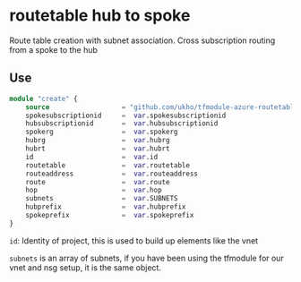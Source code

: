 # routetable hub to spoke
Route table creation with subnet association. Cross subscription routing from a spoke to the hub

## Use

```terraform
module "create" {
    source                  = "github.com/ukho/tfmodule-azure-routetable-hub-spoke?ref=0.2.0"
    spokesubscriptionid     =  var.spokesubscriptionid
    hubsubscriptionid       =  var.hubsubscriptionid
    spokerg                 =  var.spokerg
    hubrg                   =  var.hubrg
    hubrt                   =  var.hubrt
    id                      =  var.id
    routetable              =  var.routetable
    routeaddress            =  var.routeaddress
    route                   =  var.route
    hop                     =  var.hop
    subnets                 =  var.SUBNETS
    hubprefix               =  var.hubprefix
    spokeprefix             =  var.spokeprefix 
}
```

`id`: Identity of project, this is used to build up elements like the vnet

`subnets` is an array of subnets, if you have been using the tfmodule for our vnet and nsg setup, it is the same object.
